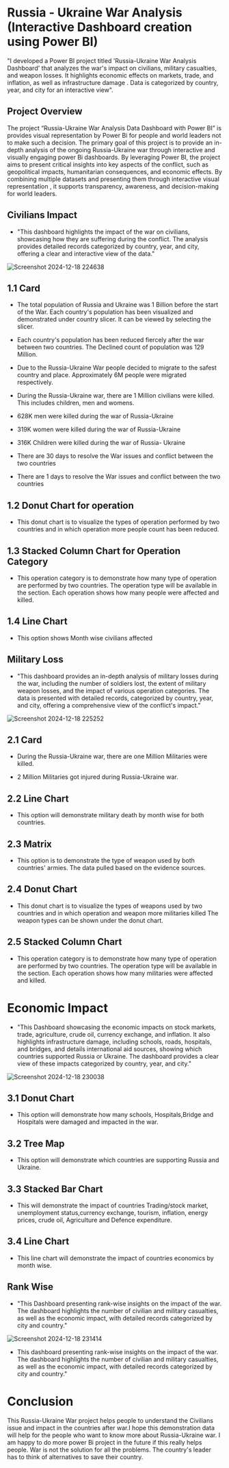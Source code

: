# Russia - Ukraine War Analysis (Interactive Dashboard creation using Power BI)
"I developed a Power BI project titled 'Russia-Ukraine War Analysis Dashboard' that analyzes the war's impact on civilians, military casualties, and weapon losses. It highlights economic effects on markets, trade, and inflation, as well as infrastructure damage . Data is categorized by country, year, and city for an interactive view".
## Project Overview
The project “Russia-Ukraine War Analysis Data Dashboard with Power BI” is provides visual representation by Power Bi for people and world leaders not to make such a decision.
The primary goal of this project is to provide an in-depth 
analysis of the ongoing Russia-Ukraine war through interactive and visually engaging power Bi dashboards.
By leveraging Power BI, the project aims to present critical insights into key aspects of the conflict, such as geopolitical impacts, humanitarian consequences, and economic effects.
By combining multiple datasets and presenting them through interactive visual representation , it supports transparency, awareness, and decision-making for world leaders.

## Civilians Impact

- "This dashboard highlights the impact of the war on civilians, showcasing how they are suffering during the conflict. The analysis provides detailed records categorized by country, year, and city, offering a clear and interactive view of the data."
 
![Screenshot 2024-12-18 224638](https://github.com/user-attachments/assets/3d0f7586-72f8-4c04-bb9c-c9b2601ab404)

## 1.1 Card 
- The total population of Russia and Ukraine was 1 Billion before the start of the War. Each country's population has been visualized  and demonstrated under country slicer. It can be viewed by selecting the slicer. 

- Each country's population has been reduced fiercely after the war between two countries. The Declined count of population was 129 Million. 

- Due to the Russia-Ukraine War people decided  to migrate to the safest country and place. Approximately 6M people were migrated respectively. 

- During the Russia-Ukraine war, there are 1 Million civilians were killed. This includes children, men and womens. 

- 628K men were killed during the war  of Russia-Ukraine 

- 319K women were killed during the war of Russia-Ukraine

- 316K Children were killed during the war of Russia- Ukraine 

- There are 30 days to resolve the War issues and conflict between the two countries 

- There are 1 days to resolve the War issues and conflict between the two countries 

## 1.2 Donut Chart for operation 
- This donut chart is to visualize the types of operation performed by two countries and in which operation more people count has been reduced. 

## 1.3 Stacked Column Chart for Operation Category
- This operation category is to demonstrate how many type of operation are performed by two countries. The operation type will be available in the section. Each operation shows how many people were affected and killed.

## 1.4 Line Chart
- This option shows Month wise civilians affected 

## Military Loss

- "This dashboard provides an in-depth analysis of military losses during the war, including the number of soldiers lost, the extent of military weapon losses, and the impact of various operation categories. The data is presented with detailed records, categorized by country, year, and city, offering a comprehensive view of the conflict's impact."
   
![Screenshot 2024-12-18 225252](https://github.com/user-attachments/assets/5831f45f-8a1a-48e4-b260-3fae4eac6b9b)

## 2.1 Card 
-  During the Russia-Ukraine war, there are one Million Militaries were killed.

- 2 Million Militaries  got injured during Russia-Ukraine war.

## 2.2 Line Chart 
- This option will demonstrate military death by month wise for both countries. 

## 2.3 Matrix 
- This option is to demonstrate the type of weapon used by both countries' armies. The data pulled based on the evidence sources. 
	
## 2.4 Donut Chart
- This donut chart is to visualize the types of weapons used by two countries and in which operation and weapon more militaries killed
The weapon types can be shown under the donut chart.  

## 2.5 Stacked Column Chart
- This operation category is to demonstrate how many type of operation are performed by two countries. The operation type will be available in the section. Each operation shows how many militaries  were affected and killed.

# Economic Impact

- "This Dashboard showcasing the economic impacts on stock markets, trade, agriculture, crude oil, currency exchange, and inflation. It also highlights infrastructure damage, including schools, roads, hospitals, and bridges, and details international aid sources, showing which countries supported Russia or Ukraine. The dashboard provides a clear view of these impacts categorized by country, year, and city."

![Screenshot 2024-12-18 230038](https://github.com/user-attachments/assets/0e6db7d2-c72d-4d3b-8a7a-bad1db5783b2)

## 3.1 Donut Chart
- This option will demonstrate how many schools, Hospitals,Bridge and Hospitals were damaged and impacted in the war. 

## 3.2 Tree Map
- This option will demonstrate which countries are supporting Russia and Ukraine.

## 3.3 Stacked Bar Chart 
- This will demonstrate the impact of countries Trading/stock market, unemployment status,currency exchange, tourism, inflation, energy prices, crude oil, Agriculture and Defence expenditure.   

## 3.4 Line Chart 
- This line chart will demonstrate the impact of countries economics by month wise. 

## Rank Wise

- "This Dashboard presenting rank-wise insights on the impact of the war. The dashboard highlights the number of civilian and military casualties, as well as the economic impact, with detailed records categorized by city and country."

![Screenshot 2024-12-18 231414](https://github.com/user-attachments/assets/3602aca5-36e1-4c89-a305-166280974c13)

- This dashboard presenting rank-wise insights on the impact of the war. The dashboard highlights the number of civilian and military casualties, as well as the economic impact, with detailed records categorized by city and country."

# Conclusion 

This Russia-Ukraine War project helps people to understand the Civilians issue and impact in the countries after war.I hope this demonstration data will help for the people who want to know more about Russia-Ukraine war.
I am happy to do more power Bi project in the future if this really helps people.  War is not the solution for all the problems. The country's leader has to think of alternatives to save their country. 









